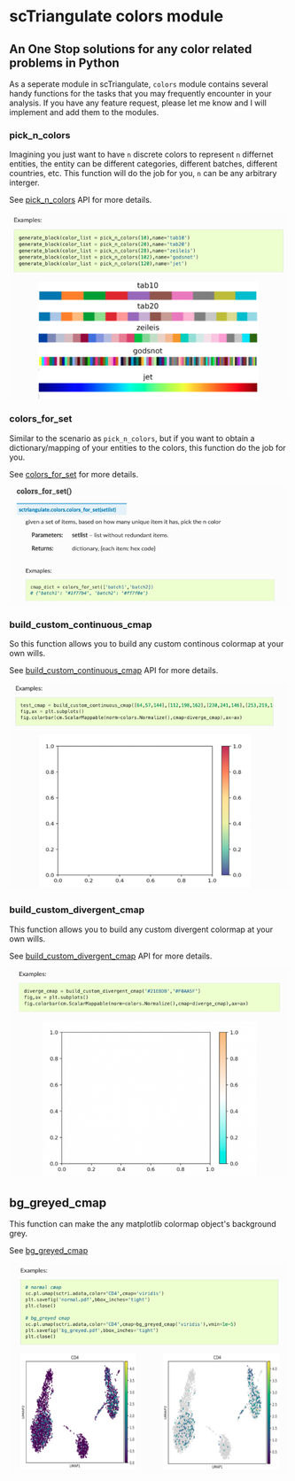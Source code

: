 # scTriangulate colors module

## An One Stop solutions for any color related problems in Python

As a seperate module in scTriangulate, `colors` module contains several handy functions for the tasks that you may frequently encounter in your analysis. If you have any feature request, please let me know and I will implement and add them to the modules.

### pick_n_colors

Imagining you just want to have `n` discrete colors to represent `n` differnet entities, the entity can be different categories, different batches, different countries, etc. This function will do the job for you, `n` can be any arbitrary interger.

See [pick_n_colors](https://sctriangulate.readthedocs.io/en/latest/api.html#pick-n-colors) API for more details.

![pick_n_colors](./pick_n_colors.png)

### colors_for_set

Similar to the scenario as `pick_n_colors`, but if you want to obtain a dictionary/mapping of your entities to the colors, this function do the job for you.

See [colors_for_set](https://sctriangulate.readthedocs.io/en/latest/api.html#colors-for-set) for more details.

![colors_for_set](./colors_for_set.png)

### build_custom_continuous_cmap

So this function allows you to build any custom continous colormap at your own wills.

See [build_custom_continuous_cmap](https://sctriangulate.readthedocs.io/en/latest/api.html#build-custom-continuous-cmap) API for more details.

![build_custom_continuous_cmap](./custom_continuous_cmap.png)

### build_custom_divergent_cmap

This function allows you to build any custom divergent colormap at your own wills.

See [build_custom_divergent_cmap](https://sctriangulate.readthedocs.io/en/latest/api.html#build-custom-divergent-cmap) API for more details.

![build_custom_divergent_cmap](./custom_divergent_cmap.png)

## bg_greyed_cmap

This function can make the any matplotlib colormap object's background grey.

See [bg_greyed_cmap](https://sctriangulate.readthedocs.io/en/latest/api.html#bg-greyed-cmap)

![bg_greyed_cmap](./bg_greyed_cmap.png)


